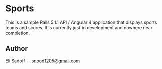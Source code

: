 # Sports

This is a sample Rails 5.1.1 API / Angular 4 application that displays sports teams and scores. It is currently just in development and nowhere near completion.

## Author

Eli Sadoff -- [snood1205@gmail.com](mailto:snood1205@gmail.com)
